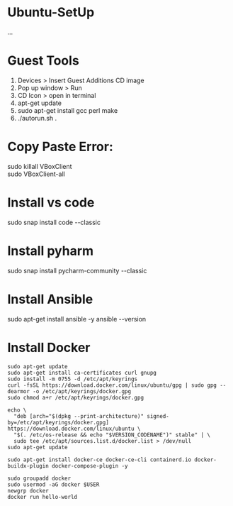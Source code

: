 # Ubuntu-SetUp
...
# Guest Tools
1) Devices > Insert Guest Additions CD image
2) Pop up window > Run
3) CD Icon > open in terminal
4) apt-get update
5) sudo apt-get install gcc perl make
6) ./autorun.sh .

# Copy Paste Error:
sudo killall VBoxClient <br/>
sudo VBoxClient-all

# Install vs code
sudo snap install code --classic

# Install pyharm
sudo snap install pycharm-community --classic

# Install Ansible
sudo apt-get install ansible -y
ansible --version

# Install Docker
```
sudo apt-get update
sudo apt-get install ca-certificates curl gnupg
sudo install -m 0755 -d /etc/apt/keyrings
curl -fsSL https://download.docker.com/linux/ubuntu/gpg | sudo gpg --dearmor -o /etc/apt/keyrings/docker.gpg
sudo chmod a+r /etc/apt/keyrings/docker.gpg

echo \
  "deb [arch="$(dpkg --print-architecture)" signed-by=/etc/apt/keyrings/docker.gpg] https://download.docker.com/linux/ubuntu \
  "$(. /etc/os-release && echo "$VERSION_CODENAME")" stable" | \
  sudo tee /etc/apt/sources.list.d/docker.list > /dev/null
sudo apt-get update

sudo apt-get install docker-ce docker-ce-cli containerd.io docker-buildx-plugin docker-compose-plugin -y

sudo groupadd docker
sudo usermod -aG docker $USER
newgrp docker
docker run hello-world
```


